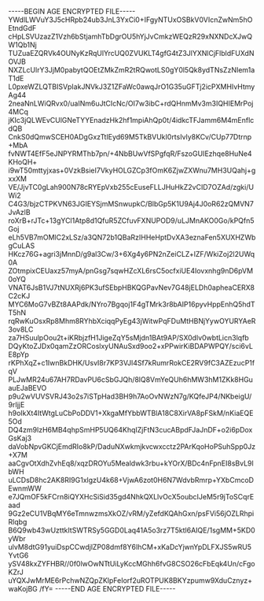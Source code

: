 -----BEGIN AGE ENCRYPTED FILE-----
YWdlLWVuY3J5cHRpb24ub3JnL3YxCi0+IFgyNTUxOSBkV0VIcnZwNm5hOEtndGdF
cHpLSVUzazZ1Vzh6bStjamhTbDgrOU5hYjJvCmkzWEQzR29xNXNDcXJwQW1Qb1Nj
TUZuaEZQRVk4OUNyKzRqUlYrcUQ0ZVUKLT4gfG4tZ3JlYXNlCjFlbldFUXdNOVJB
NXZLcUlrY3JjM0pabytQOEtZMkZmR2tRQwotLS0gY0l5Qk8ydTNsZzNIem1aT1dE
L0pxeWZLQTBISVpIakJNVkJ3Z1ZFaWc0awqJrO1G35uGFTj2icPXMHIvHtmyAg44
2neaNnLWiQRvx0/uaINm6uJtCIcNc/OI7w3ibC+rdQHnmMv3m3IQHIEMrPoj4MCq
jKIc3jQLWEvCUlGNeTYYEnadzHk2hf1mpiAhQp0t/4idkcTFJamm6M4mEnflcdQB
CnkS0dQmwSCEH0ADgGxzTtIEyd69M5TkBVUkI0rtsIvly8KCv/CUp77Dtrnp+MbA
fvNWT4EfF5eJNPYRMThb7pn/+4NbBUwVfSPgfqR/FszoGUIEzhqe8HuNe4KHoQH+
i9wT50mttyjxas+0VzkBsieI7VkyHOLGZCp3fOmK6ZjwZXWnu7MH3UQahj+gxxXM
VE/JjvTC0gLah900N78cRYEpVxb255cEuseFLLJHuHkZ2vCID7OZAd/zgki/UWi2
C4G3/bjzCTPKVN63JGIEYSjmMSnwupkC/BlbGp5K1U9Aj4J0oR62zQMVN7JvAzlB
roXrB+rJTc+13gYCl1Atp8d1QfuR5ZCfuvFXNUPOD9/uLJMnAKO0Go/kPQfn5Goj
eLh5VB7mOMlC2xLSz/a3QN72b1QBaRzIHHeHptDvXA3eznaFen5XUXHZWbgCuLAS
HKcz76G+agri3jMnnD/g9al3Cw/3+6Xg4y6PN2nZeiCLZ+lZF/WkiZoj2l2UWq0A
ZOtmpixCEUaxz57myA/pnGsg7sqwHZcXL6rsC5ocfxiUE4Iovxnhg9nD6pVM0oYQ
VNAT6JsB1VJ7tNUXRj6PK3ufSEbpHBKQGPavNev7G48jELDh0apheaCERX8C2cKJ
MYC6MoG7vBZt8AAPdk/NYro7Bgqoj1F4gTMrk3r8bAIP16pyvHppEnhQ5hdTT5hN
rqRwKuOsxRp8Mhm8RYhbXciqqPyEg43jWitwPqFDuMtHBNjYywOYURYAeR3ov8LC
za7HSuulpOou2t+iKRbjzfH1JigeZqY5sMjdn1BAt9AP/SX0dlv0wbtLicn3lqfb
DQyKtoZJDx0qamZzORCoslxyUNAuSxd9oo2+xPPwirKiBDAPWPQY/sci6vLE8pYp
rKPhXqZ+c1IwnBkDHK/UsvI8r7KP3VJl4Sf7kRumrRokCE2RV9fC3AZEzucP1fqV
PLJwMR24u67AH7RDavPU6cSbGJQh/8lQ8VmYeQUh6hMW3hM1ZKk8HGuauEJaBEVO
p9u2wVUVSVRJ43o2s7iSTpHad3BH9h7AoOvNWzN7g/KQfeJP4/NKbeigU/9rIjjE
h9oIkXt4ItWtgLuCbPoDDV1+XkgaMfYbbWTBlA18C8XirVA8pFSkM/nKiaEQE5Od
DQ4zm9lzH6MB4qhpSmHP5UQ64KhqIZjFtN3cucABpdFJaJnDF+o2i6pDoxGsKaj3
daVobNpvGKCjEmdRIo8kP/DaduNXwkmjkvcwxcctz2PArKqoHoPSuhSpp0Jz+X7M
aaCgvOtXdhZvhEq8/xqzDROYu5Mealdwk3rbu+kYOrX/BDc4nFpnEI8sBvL9lbWH
uLCDsD8hc2AK8RI9G1xlgzU4k68+VjwA6zot0H6N7WdvbRmrp+YXbCmcoDEwnmWW
e7JQmOF5kFCrn8iQYXHcSiSid35gd4NhkQXLlvOcX5oubcIJeM5r9jToSCqrEaad
9Gz2eCU1VBqMY6eTmnwzmsXkOZ/vRM/yZefdKQAhGxn/psFVi56jOZLRhpiRlqbg
B6Q9wb43wUzttkItSWTRSy5GGD0Laq41A5o3rz7T5ktl6AIQE/1sgMM+5KD0yWbr
ulvM8dtG91yuiDspCCwdjlZP08dmf8Y6IhCM+xKaDcYjwnYpDLFXJS5wRU5YvtG6
ySV48kxZYFHBR//0f0lwOwNTtUiLyKccMGhh6fvG8CSO26cFbEqk4Un/cFgoKZrJ
uYQXJwMrME6rPchwNZQpZKlpFeIorf2uROTPUK8BKYzpumw9XduCznyz+waKojBG
/fY=
-----END AGE ENCRYPTED FILE-----
